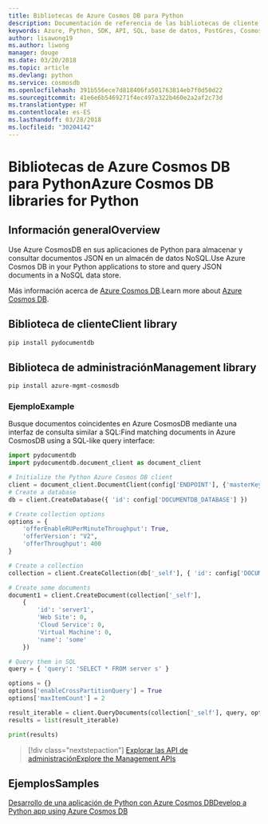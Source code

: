 ```yaml
---
title: Bibliotecas de Azure Cosmos DB para Python
description: Documentación de referencia de las bibliotecas de cliente de Python para Azure Cosmos DB
keywords: Azure, Python, SDK, API, SQL, base de datos, PostGres, Cosmos DB, NoSQL
author: lisawong19
ms.author: liwong
manager: douge
ms.date: 03/20/2018
ms.topic: article
ms.devlang: python
ms.service: cosmosdb
ms.openlocfilehash: 391b556ece7d818406fa501763814eb7f0d50d22
ms.sourcegitcommit: 41e6e6b5469271f4ec497a322b460e2a2af2c73d
ms.translationtype: HT
ms.contentlocale: es-ES
ms.lasthandoff: 03/28/2018
ms.locfileid: "30204142"
---
```

# <a name="azure-cosmos-db-libraries-for-python"></a><span data-ttu-id="9ac66-104">Bibliotecas de Azure Cosmos DB para Python</span><span class="sxs-lookup"><span data-stu-id="9ac66-104">Azure Cosmos DB libraries for Python</span></span>

## <a name="overview"></a><span data-ttu-id="9ac66-105">Información general</span><span class="sxs-lookup"><span data-stu-id="9ac66-105">Overview</span></span>

<span data-ttu-id="9ac66-106">Use Azure CosmosDB en sus aplicaciones de Python para almacenar y consultar documentos JSON en un almacén de datos NoSQL.</span><span class="sxs-lookup"><span data-stu-id="9ac66-106">Use Azure Cosmos DB in your Python applications to store and query JSON documents in a NoSQL data store.</span></span>

<span data-ttu-id="9ac66-107">Más información acerca de [Azure Cosmos DB](https://docs.microsoft.com/azure/cosmos-db/introduction).</span><span class="sxs-lookup"><span data-stu-id="9ac66-107">Learn more about [Azure Cosmos DB](https://docs.microsoft.com/azure/cosmos-db/introduction).</span></span>

## <a name="client-library"></a><span data-ttu-id="9ac66-108">Biblioteca de cliente</span><span class="sxs-lookup"><span data-stu-id="9ac66-108">Client library</span></span>
 ```bash
pip install pydocumentdb
 ```

## <a name="management-library"></a><span data-ttu-id="9ac66-109">Biblioteca de administración</span><span class="sxs-lookup"><span data-stu-id="9ac66-109">Management library</span></span>
```bash
pip install azure-mgmt-cosmosdb
```

### <a name="example"></a><span data-ttu-id="9ac66-110">Ejemplo</span><span class="sxs-lookup"><span data-stu-id="9ac66-110">Example</span></span>

<span data-ttu-id="9ac66-111">Busque documentos coincidentes en Azure CosmosDB mediante una interfaz de consulta similar a SQL:</span><span class="sxs-lookup"><span data-stu-id="9ac66-111">Find matching documents in Azure CosmosDB using a SQL-like query interface:</span></span>

```python
import pydocumentdb
import pydocumentdb.document_client as document_client

# Initialize the Python Azure Cosmos DB client
client = document_client.DocumentClient(config['ENDPOINT'], {'masterKey': config['MASTERKEY']})
# Create a database
db = client.CreateDatabase({ 'id': config['DOCUMENTDB_DATABASE'] })

# Create collection options
options = {
    'offerEnableRUPerMinuteThroughput': True,
    'offerVersion': "V2",
    'offerThroughput': 400
}

# Create a collection
collection = client.CreateCollection(db['_self'], { 'id': config['DOCUMENTDB_COLLECTION'] }, options)

# Create some documents
document1 = client.CreateDocument(collection['_self'],
    { 
        'id': 'server1',
        'Web Site': 0,
        'Cloud Service': 0,
        'Virtual Machine': 0,
        'name': 'some' 
    })

# Query them in SQL
query = { 'query': 'SELECT * FROM server s' }    

options = {} 
options['enableCrossPartitionQuery'] = True
options['maxItemCount'] = 2

result_iterable = client.QueryDocuments(collection['_self'], query, options)
results = list(result_iterable)

print(results)
```
> [!div class="nextstepaction"]
> [<span data-ttu-id="9ac66-112">Explorar las API de administración</span><span class="sxs-lookup"><span data-stu-id="9ac66-112">Explore the Management APIs</span></span>](/python/api/overview/azure/cosmosdb/management)

## <a name="samples"></a><span data-ttu-id="9ac66-113">Ejemplos</span><span class="sxs-lookup"><span data-stu-id="9ac66-113">Samples</span></span>

[<span data-ttu-id="9ac66-114">Desarrollo de una aplicación de Python con Azure Cosmos DB</span><span class="sxs-lookup"><span data-stu-id="9ac66-114">Develop a Python app using Azure Cosmos DB</span></span>](https://azure.microsoft.com/resources/samples/azure-cosmos-db-documentdb-python-getting-started/)


